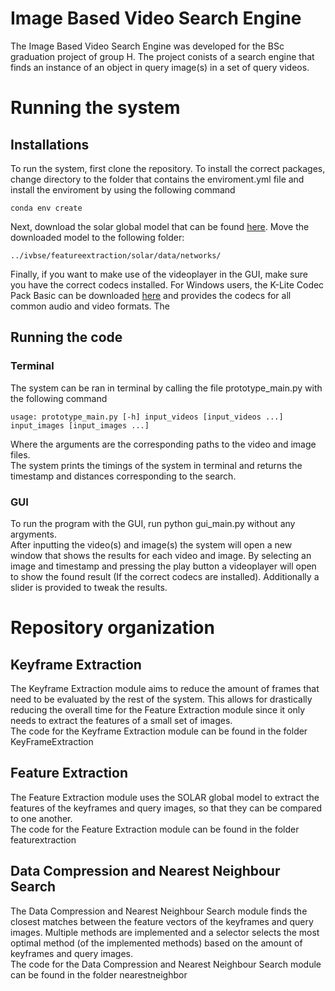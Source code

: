 # Image Based Video Search Engine 

The Image Based Video Search Engine was developed for the BSc graduation project of group H. The project conists of a search engine that finds an instance of an object in query image(s) in a set of query videos. 

# Running the system
## Installations 
To run the system, first clone the repository. To install the correct packages, change directory to the folder that contains the enviroment.yml file and install the enviroment by using the following command
```
conda env create
```
Next, download the solar global model that can be found [here](https://imperialcollegelondon.box.com/shared/static/fznpeayct6btel2og2wjjgvqw0ziqnk4.pth). Move the downloaded model to the following folder: 
```
../ivbse/featureextraction/solar/data/networks/
``` 

Finally, if you want to make use of the videoplayer in the GUI, make sure you have the correct codecs installed. For Windows users, the K-Lite Codec Pack Basic can be downloaded [here](https://codecguide.com/download_k-lite_codec_pack_basic.htm) and provides the codecs for all common audio and video formats. The  

## Running the code
### Terminal
The system can be ran in terminal by calling the file prototype_main.py with the following command
```
usage: prototype_main.py [-h] input_videos [input_videos ...] input_images [input_images ...]

```
Where the arguments are the corresponding paths to the video and image files. <br /> 
The system prints the timings of the system in terminal and returns the timestamp and distances corresponding to the search. 

### GUI
To run the program with the GUI, run python gui_main.py without any argyments. <br /> 
After inputting the video(s) and image(s) the system will open a new window that shows the results for each video and image. By selecting an image and timestamp and pressing the play button a videoplayer will open to show the found result (If the correct codecs are installed). Additionally a slider is provided to tweak the results.


# Repository organization 
## Keyframe Extraction 
The Keyframe Extraction module aims to reduce the amount of frames that need to be evaluated by the rest of the system. This allows for drastically reducing the overall time for the Feature Extraction module since it only needs to extract the features of a small set of images. <br />
The code for the Keyframe Extraction module can be found in the folder KeyFrameExtraction

## Feature Extraction 
The Feature Extraction module uses the SOLAR global model to extract the features of the keyframes and query images, so that they can be compared to one another. <br />
The code for the Feature Extraction  module can be found in the folder featurextraction

## Data Compression and Nearest Neighbour Search
The Data Compression and Nearest Neighbour Search module finds the closest matches between the feature vectors of the keyframes and query images. Multiple methods are implemented and a selector selects the most optimal method (of the implemented methods) based on the amount of keyframes and query images. <br /> 
The code for the Data Compression and Nearest Neighbour Search module can be found in the folder nearestneighbor
